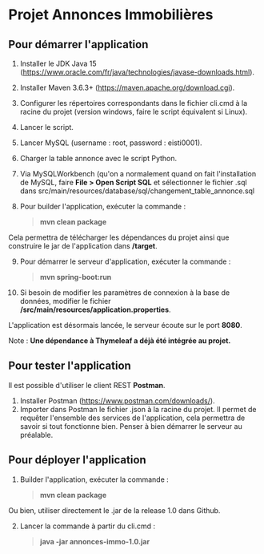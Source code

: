 # Projet Annonces Immobilières

## Pour démarrer l'application

1. Installer le JDK Java 15 (https://www.oracle.com/fr/java/technologies/javase-downloads.html).
2. Installer Maven 3.6.3+ (https://maven.apache.org/download.cgi).
3. Configurer les répertoires correspondants dans le fichier cli.cmd à la racine du projet (version windows, faire le script équivalent si Linux).
4. Lancer le script.
5. Lancer MySQL (username : root, password : eisti0001).
6. Charger la table annonce avec le script Python.
7. Via MySQLWorkbench (qu'on a normalement quand on fait l'installation de MySQL, faire **File > Open Script SQL** et sélectionner le fichier .sql dans src/main/resources/database/sql/changement_table_annonce.sql

8. Pour builder l'application, exécuter la commande :
      > **mvn clean package**
   
Cela permettra de télécharger les dépendances du projet ainsi que construire le jar de l'application dans **/target**.

9. Pour démarrer le serveur d'application, exécuter la commande :
      > **mvn spring-boot:run**

10. Si besoin de modifier les paramètres de connexion à la base de données, modifier le fichier **/src/main/resources/application.properties**.
      
L'application est désormais lancée, le serveur écoute sur le port **8080**.

Note : **Une dépendance à Thymeleaf a déjà été intégrée au projet.**

## Pour tester l'application

Il est possible d'utiliser le client REST **Postman**.

1. Installer Postman (https://www.postman.com/downloads/).
2. Importer dans Postman le fichier .json à la racine du projet. Il permet de requêter l'ensemble des services de l'application, cela permettra de savoir si tout fonctionne bien. Penser à bien démarrer le serveur au préalable.

## Pour déployer l'application

1. Builder l'application, exécuter la commande :
      > **mvn clean package**
      
Ou bien, utiliser directement le .jar de la release 1.0 dans Github.

2. Lancer la commande à partir du cli.cmd :
      > **java -jar annonces-immo-1.0.jar**
